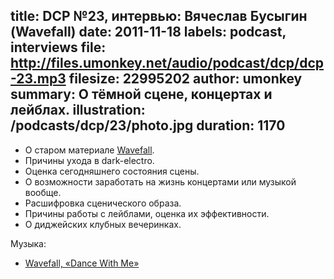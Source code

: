 title: DCP №23, интервью: Вячеслав Бусыгин (Wavefall)
date: 2011-11-18
labels: podcast, interviews
file: http://files.umonkey.net/audio/podcast/dcp/dcp-23.mp3
filesize: 22995202
author: umonkey
summary: О тёмной сцене, концертах и лейблах.
illustration: /podcasts/dcp/23/photo.jpg
duration: 1170
---
- О старом материале [Wavefall][1].
- Причины ухода в dark-electro.
- Оценка сегодняшнего состояния сцены.
- О возможности заработать на жизнь концертами или музыкой вообще.
- Расшифровка сценического образа.
- Причины работы с лейблами, оценка их эффективности.
- О диджейских клубных вечеринках.

Музыка:

- [Wavefall, «Dance With Me»][2]

[1]: http://wavefall-music.com/
[2]: http://www.lastfm.ru/music/Wavefall/_/Dance+With+Me

